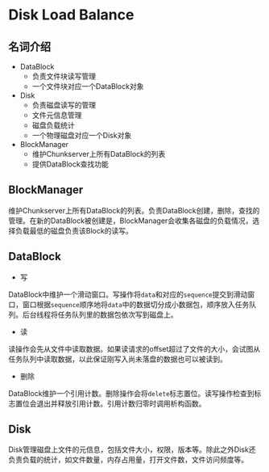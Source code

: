 # Disk Load Balance
## 名词介绍
* DataBlock
	* 负责文件块读写管理
	* 一个文件块对应一个DataBlock对象
* Disk
	* 负责磁盘读写的管理
	* 文件元信息管理
	* 磁盘负载统计
	* 一个物理磁盘对应一个Disk对象
* BlockManager
	* 维护Chunkserver上所有DataBlock的列表
	* 提供DataBlock查找功能

## BlockManager
维护Chunkserver上所有DataBlock的列表。负责DataBlock创建，删除，查找的管理。在新的DataBlock被创建是，BlockManager会收集各磁盘的负载情况，选择负载最低的磁盘负责该Block的读写。

## DataBlock
* 写

DataBlock中维护一个滑动窗口。写操作将`data`和对应的`sequence`提交到滑动窗口，窗口根据`sequence`顺序地将`data`中的数据切分成小数据包，顺序放入任务队列。后台线程将任务队列里的数据包依次写到磁盘上。

* 读

读操作会先从文件中读取数据。如果读请求的offset超过了文件的大小，会试图从任务队列中读取数据，以此保证刚写入尚未落盘的数据也可以被读到。

* 删除

DataBlock维护一个引用计数。删除操作会将`delete`标志置位。读写操作检查到标志置位会退出并释放引用计数。引用计数归零时调用析构函数。

## Disk
Disk管理磁盘上文件的元信息，包括文件大小，权限，版本等。除此之外Disk还负责负载的统计，如文件数量，内存占用量，打开文件数，文件访问频度等。




